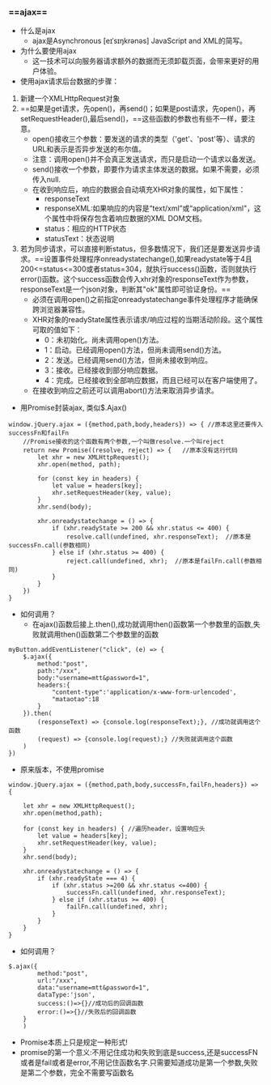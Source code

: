 ### ==ajax==
+ 什么是ajax
    + ajax是Asynchronous [eɪˈsɪŋkrənəs] JavaScript and XML的简写。 
+ 为什么要使用ajax
    + 这一技术可以向服务器请求额外的数据而无须卸载页面，会带来更好的用户体验。
+ 使用ajax请求后台数据的步骤：

1. 新建一个XMLHttpRequest对象
2. ==如果是get请求，先open()，再send()；如果是post请求，先open()，再setRequestHeader(),最后send()，==这些函数的参数也有些不一样，要注意。
    + open()接收三个参数：要发送的请求的类型（'get'、'post'等）、请求的URL和表示是否异步发送的布尔值。
    + 注意：调用open()并不会真正发送请求，而只是启动一个请求以备发送。
    + send()接收一个参数，即要作为请求主体发送的数据。如果不需要，必须传入null.
    + 在收到响应后，响应的数据会自动填充XHR对象的属性，如下属性：
        + responseText
        + responseXML:如果响应的内容是“text/xml”或“application/xml"，这个属性中将保存包含着响应数据的XML DOM文档。
        + status：相应的HTTP状态
        + statusText：状态说明
3. 若为同步请求，可以直接判断status，但多数情况下，我们还是要发送异步请求。==设置事件处理程序onreadystatechange(),如果readystate等于4且200<=status<=300或者status=304，就执行success()函数，否则就执行error()函数。这个success函数会传入xhr对象的responseText作为参数，responseText是一个json对象，判断其"ok"属性即可验证身份。==
    + 必须在调用open()之前指定onreadystatechange事件处理程序才能确保跨浏览器兼容性。
    + XHR对象的readyState属性表示请求/响应过程的当期活动阶段。这个属性可取的值如下：
        + 0：未初始化。尚未调用open()方法。
        + 1：启动。已经调用open()方法，但尚未调用send()方法。
        + 2：发送。已经调用send()方法，但尚未接收到响应。
        + 3：接收。已经接收到部分响应数据。
        + 4：完成。已经接收到全部响应数据，而且已经可以在客户端使用了。
    + 在接收到响应之前还可以调用abort()方法来取消异步请求。

+ 用Promise封装ajax, 类似$.Ajax()
```
window.jQuery.ajax = ({method,path,body,headers}) => { //原本这里还要传入successFn和failFn
    //Promise接收的这个函数有两个参数,一个叫做resolve.一个叫reject
    return new Promise((resolve, reject) => {   //原本没有这行代码
        let xhr = new XMLHttpRequest();
        xhr.open(method, path);

        for (const key in headers) {
            let value = headers[key];
            xhr.setRequestHeader(key, value);
        }
        xhr.send(body);

        xhr.onreadystatechange = () => {
            if (xhr.readyState >= 200 && xhr.status <= 400) {
                resolve.call(undefined, xhr.responseText);  //原本是successFn.call(参数相同)
            } else if (xhr.status >= 400) {
                reject.call(undefined, xhr);  //原本是failFn.call(参数相同)
            }
        }
    })
}
```
+ 如何调用？
    + 在ajax()函数后接上.then(),成功就调用then()函数第一个参数里的函数,失败就调用then()函数第二个参数里的函数
```
myButton.addEventListener("click", (e) => {
    $.ajax({
        method:"post",
        path:"/xxx",
        body:"username=mtt&password=1",
        headers:{
            "content-type":'application/x-www-form-urlencoded',
            "mataotao":18
        }
    }).then(
        (responseText) => {console.log(responseText);}, //成功就调用这个函数
        (request) => {console.log(request);} //失败就调用这个函数
    )
})
```
+ 原来版本，不使用promise
```
window.jQuery.ajax = ({method,path,body,successFn,failFn,headers}) => {
    
    let xhr = new XMLHttpRequest();
    xhr.open(method,path);

    for (const key in headers) { //遍历header，设置响应头
        let value = headers[key];
        xhr.setRequestHeader(key, value);
    }
    xhr.send(body);

    xhr.onreadystatechange = () => {
        if (xhr.readyState === 4) {
            if (xhr.status >=200 && xhr.status <=400) {
                successFn.call(undefined, xhr.responseText);
            } else if (xhr.status >= 400) {
                failFn.call(undefined, xhr);
            }
        }
    }
}
```
+ 如何调用？
```
$.ajax({
        method:"post",
        url:"/xxx",
        data:"username=mtt&password=1",
        dataType:'json',
        success:()=>{}//成功后的回调函数
        error:()=>{}//失败后的回调函数
    }
    )
```
+ Promise本质上只是规定一种形式!
+ promise的第一个意义:不用记住成功和失败到底是success,还是successFN或者是fail或者是error,不用记住函数名字.只需要知道成功是第一个参数,失败是第二个参数，完全不需要写函数名
